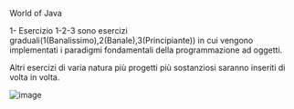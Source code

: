 ﻿World of Java

1- Esercizio 1-2-3 sono esercizi graduali(1(Banalissimo),2(Banale),3(Principiante)) in cui vengono implementati i paradigmi fondamentali della programmazione ad oggetti.

Altri esercizi di varia natura più progetti più sostanziosi saranno inseriti di volta in volta.

![image](file://C:/Users/claud/Desktop/Programmazione/java/Java_ripasso/Java.png)
